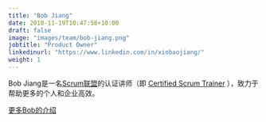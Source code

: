 ```yaml
---
title: "Bob Jiang"
date: 2018-11-19T10:47:58+10:00
draft: false
image: "images/team/bob-jiang.png"
jobtitle: "Product Owner"
linkedinurl: "https://www.linkedin.com/in/xinbaojiang/"
weight: 1
---
```


Bob Jiang是一名[Scrum联盟](https://scrumalliance.org/)的认证讲师（即 [Certified Scrum Trainer](https://www.scrumalliance.org/community/profile/bjiang) ），致力于帮助更多的个人和企业高效。

[更多Bob的介绍](https://www.bobjiang.com/me/index.html)
